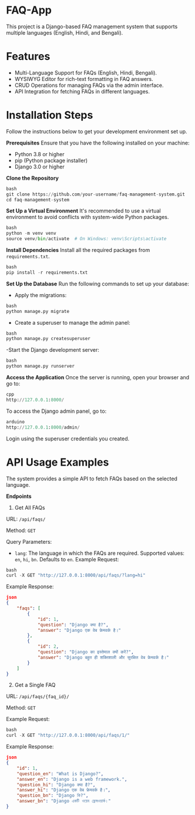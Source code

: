 # FAQ-App
This project is a Django-based FAQ management system that supports multiple languages (English, Hindi, and Bengali).
# Features
- Multi-Language Support for FAQs (English, Hindi, Bengali).
- WYSIWYG Editor for rich-text formatting in FAQ answers.
- CRUD Operations for managing FAQs via the admin interface.
- API Integration for fetching FAQs in different languages.
# Installation Steps
Follow the instructions below to get your development environment set up.

**Prerequisites**
Ensure that you have the following installed on your machine:

- Python 3.8 or higher
- pip (Python package installer)
- Django 3.0 or higher
  
**Clone the Repository**
```python
bash
git clone https://github.com/your-username/faq-management-system.git
cd faq-management-system
```
**Set Up a Virtual Environment**
It's recommended to use a virtual environment to avoid conflicts with system-wide Python packages.

```python
bash
python -m venv venv
source venv/bin/activate  # On Windows: venv\Scripts\activate
```

**Install Dependencies**
Install all the required packages from `requirements.txt`.

```python
bash
pip install -r requirements.txt
```

**Set Up the Database**
Run the following commands to set up your database:

- Apply the migrations:

```python
bash
python manage.py migrate
```
- Create a superuser to manage the admin panel:

```python
bash
python manage.py createsuperuser
```

-Start the Django development server:

```python
bash
python manage.py runserver
```

**Access the Application**
Once the server is running, open your browser and go to:
```python
cpp
http://127.0.0.1:8000/
```
To access the Django admin panel, go to:

```python
arduino
http://127.0.0.1:8000/admin/
```
Login using the superuser credentials you created.

# API Usage Examples
The system provides a simple API to fetch FAQs based on the selected language.

**Endpoints**
1. Get All FAQs

URL: `/api/faqs/`

Method: `GET`

Query Parameters:

- `lang`: The language in which the FAQs are required. Supported values: `en`, `hi`, `bn`. Defaults to `en`.
Example Request:

```python
bash
curl -X GET "http://127.0.0.1:8000/api/faqs/?lang=hi"
```
Example Response:

```json
json
{
    "faqs": [
        {
            "id": 1,
            "question": "Django क्या है?",
            "answer": "Django एक वेब फ्रेमवर्क है।"
        },
        {
            "id": 2,
            "question": "Django का इस्तेमाल क्यों करें?",
            "answer": "Django बहुत ही शक्तिशाली और सुरक्षित वेब फ्रेमवर्क है।"
        }
    ]
}
```
2. Get a Single FAQ

URL: `/api/faqs/{faq_id}/`

Method: `GET`

Example Request:

```python
bash
curl -X GET "http://127.0.0.1:8000/api/faqs/1/"
```
Example Response:

```json
json
{
    "id": 1,
    "question_en": "What is Django?",
    "answer_en": "Django is a web framework.",
    "question_hi": "Django क्या है?",
    "answer_hi": "Django एक वेब फ्रेमवर्क है।",
    "question_bn": "Django কি?",
    "answer_bn": "Django একটি ওয়েব ফ্রেমওয়ার্ক।"
}
```
